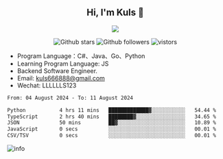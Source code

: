<h2 align="center"> Hi, I'm Kuls 👋 </h2>
<p align="center">
    <p align="center">
        <img src=" https://avatars.githubusercontent.com/u/42165104?s=460&u=5c7fbf0bce7d4b38a15a44676e6f64b529e47598&v=4"/>
    </p>
    <p align="center">
      <img src="https://img.shields.io/github/stars/hellokuls?style=social" alt="Github stars" />
      <img src="https://img.shields.io/github/followers/hellokuls?style=social" alt="Github followers" />
      <img src="https://visitor-badge.glitch.me/badge?page_id=hellokuls.readme" alt="vistors" />
    </p>
</p>

- Program Language：C#、Java、Go、Python
- Learning Program Language: JS
- Backend Software Engineer.
- Email: kuls666888@gmail.com
- Wechat: LLLLLLS123

<!--START_SECTION:waka-->

```txt
From: 04 August 2024 - To: 11 August 2024

Python           4 hrs 11 mins   █████████████▓░░░░░░░░░░░   54.44 %
TypeScript       2 hrs 40 mins   ████████▓░░░░░░░░░░░░░░░░   34.65 %
JSON             50 mins         ██▓░░░░░░░░░░░░░░░░░░░░░░   10.89 %
JavaScript       0 secs          ░░░░░░░░░░░░░░░░░░░░░░░░░   00.01 %
CSV/TSV          0 secs          ░░░░░░░░░░░░░░░░░░░░░░░░░   00.01 %
```

<!--END_SECTION:waka-->

![info](https://github-readme-stats.vercel.app/api?username=hellokuls&show_icons=true&count_private=true&hide=prs&theme=default_repocard)


